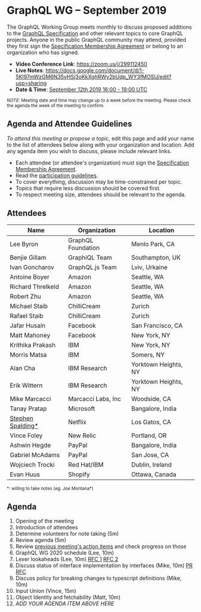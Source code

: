 # GraphQL WG – September 2019

The GraphQL Working Group meets monthly to discuss proposed additions to the
[GraphQL Specification](https://github.com/graphql/graphql-spec) and other
relevant topics to core GraphQL projects. Anyone in the public GraphQL
community may attend, provided they first sign the [Specification Membership Agreement](https://github.com/graphql/foundation) or belong to an organization who has signed.

- **Video Conference Link**: https://zoom.us/j/299112450
- **Live Notes**: https://docs.google.com/document/d/1-5Kl97mWzGM6N35vHSj3oKkXghRWy2bUdp_WY3fMOSU/edit?usp=sharing
- **Date & Time**: [September 12th 2019 16:00 - 19:00 UTC](https://www.timeanddate.com/worldclock/meetingdetails.html?year=2019&month=9&day=12&hour=16&min=0&sec=0&p1=224&p2=179&p3=136&p4=37&p5=239&p6=101&p7=152)

<small>*NOTE:* Meeting date and time may change up to a week before the meeting.
Please check the agenda the week of the meeting to confirm.</small>


## Agenda and Attendee Guidelines

*To attend this meeting or propose a topic*, edit this page and add your name
to the list of attendees below along with your organization and location. Add any agenda item you wish to discuss, please include relevant links.

- Each attendee (or attendee's organization) must sign the [Specification Membership Agreement](https://github.com/graphql/foundation).
- Read the [participation guidelines](../README.md#participation-guidelines).
- To cover everything, discussion may be time-constrained per topic.
- Topics that require less discussion should be covered first.
- To respect meeting size, attendees should be relevant to the agenda.


## Attendees

Name                 | Organization       | Location
-------------------- | ------------------ | ----------------------
Lee Byron            | GraphQL Foundation | Menlo Park, CA
Benjie Gillam        | GraphiQL Team      | Southampton, UK
Ivan Goncharov       | GraphQL.js Team    | Lviv, Urkaine
Antoine Boyer        | Amazon             | Seattle, WA
Richard Threlkeld    | Amazon             | Seattle, WA
Robert Zhu           | Amazon             | Seattle, WA
Michael Staib        | ChilliCream        | Zurich
Rafael Staib         | ChilliCream        | Zurich
Jafar Husain         | Facebook           | San Francisco, CA
Matt Mahoney         | Facebook           | New York, NY
Krithika Prakash     | IBM                | New York, NY
Morris Matsa         | IBM                | Somers, NY
Alan Cha             | IBM Research       | Yorktown Heights, NY
Erik Wittern         | IBM Research       | Yorktown Heights, NY
Mike Marcacci        | Marcacci Labs, Inc | Woodside, CA
Tanay Pratap         | Microsoft          | Bangalore, India
[Stephen Spalding*](mailto:sspalding@netflix.com)| Netflix            | Los Gatos, CA
Vince Foley          | New Relic          | Portland, OR
Ashwin Hegde         | PayPal             | Bangalore, India
Gabriel McAdams      | PayPal             | San Jose, CA
Wojciech Trocki      | Red Hat/IBM        | Dublin, Ireland
Evan Huus            | Shopify            | Ottawa, Canada

<small>\*: willing to take notes (eg. Joe Montana\*)</small>


## Agenda

1. Opening of the meeting
1. Introduction of attendees
1. Determine volunteers for note taking (5m)
1. Review agenda (5m)
1. Review [previous meeting's action items](../notes/2019-08-01.md#action-items) and check progress on those
1. GraphQL WG 2020 schedule (Lee, 10m)
1. Lexer lookaheads (Lee, 10m) [RFC 1](https://github.com/graphql/graphql-spec/pull/599) [RFC 2](https://github.com/graphql/graphql-spec/pull/601)
1. Discuss status of interface implementation by interfaces (Mike, 10m) [PR](https://github.com/graphql/graphql-js/pull/2084) [RFC](https://github.com/graphql/graphql-spec/pull/373)
1. Discuss policy for breaking changes to typescript definitions (Mike, 10m)
1. Input Union (Vince, 15m)
1. Object Identity and fetchability (Matt, 10m)
1. *ADD YOUR AGENDA ITEM ABOVE HERE*
